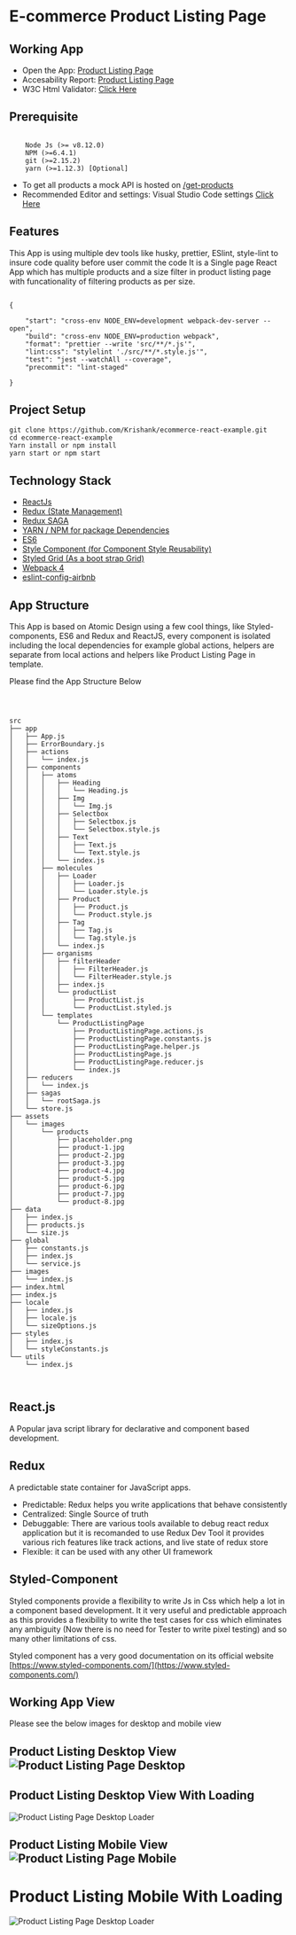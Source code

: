 
  

  

# E-commerce Product Listing Page
  

## Working App

  

- Open the App: [Product Listing Page](https://krishank.github.io/ecommerce-react-example/build/index.html)
- Accesability Report: [Product Listing Page](https://github.com/Krishank/ecommerce-react-example/blob/master/docs/reports/achecker_2019-01-27_22-37-07.pdf)
- W3C Html Validator: [Click Here](https://validator.w3.org/nu/?doc=https%3A%2F%2Fkrishank.github.io%2Fecommerce-react-example%2Fbuild%2Findex.html)

## Prerequisite

```

    Node Js (>= v8.12.0)
    NPM (>=6.4.1)
    git (>=2.15.2)
    yarn (>=1.12.3) [Optional]

```

- To get all products a mock API is hosted on [ /get-products ](https://demo7175924.mockable.io/get-products])
- Recommended Editor and settings: Visual Studio Code settings [Click Here](https://github.com/Krishank/ecommerce-react-example/blob/master/docs/DevelopmentTools.md)

  

  

## Features

  

This App is using multiple dev tools like husky, prettier, ESlint, style-lint to insure code quality before user commit the code It is a Single page React App which has multiple products and a size filter in product listing page with funcationality of filtering products as per size.

  

```

{

    "start": "cross-env NODE_ENV=development webpack-dev-server --open",
    "build": "cross-env NODE_ENV=production webpack",
    "format": "prettier --write 'src/**/*.js'",
    "lint:css": "stylelint './src/**/*.style.js'",
    "test": "jest --watchAll --coverage",
    "precommit": "lint-staged"

}

```

  

## Project Setup

  

```
git clone https://github.com/Krishank/ecommerce-react-example.git
cd ecommerce-react-example
Yarn install or npm install
yarn start or npm start

```

  
## Technology Stack

  


-  [ReactJs](https://reactjs.org/)
-  [Redux (State Management)](https://redux.js.org/introduction/getting-started)
-  [Redux SAGA](https://redux-saga.js.org/docs/introduction/BeginnerTutorial.html)
-  [YARN / NPM for package Dependencies](https://npmjs.com)
-  [ES6](http://es6-features.org/)
-  [Style Component (for Component Style Reusability)](https://www.styled-components.com/)
-  [Styled Grid (As a boot strap Grid)](https://www.npmjs.com/package/styled-bootstrap-grid)
-  [Webpack 4](https://webpack.js.org/)
-  [eslint-config-airbnb](https://www.npmjs.com/package/eslint-config-airbnb)

  

  

## App Structure

  

  

This App is based on Atomic Design using a few cool things, like Styled-components, ES6 and Redux and ReactJS, every component is isolated including the local dependencies for example global actions, helpers are separate from local actions and helpers like Product Listing Page in template.

  

  

Please find the App Structure Below

  

  

```

  

src
├── app
│   ├── App.js
│   ├── ErrorBoundary.js
│   ├── actions
│   │   └── index.js
│   ├── components
│   │   ├── atoms
│   │   │   ├── Heading
│   │   │   │   └── Heading.js
│   │   │   ├── Img
│   │   │   │   └── Img.js
│   │   │   ├── Selectbox
│   │   │   │   ├── Selectbox.js
│   │   │   │   └── Selectbox.style.js
│   │   │   ├── Text
│   │   │   │   ├── Text.js
│   │   │   │   └── Text.style.js
│   │   │   └── index.js
│   │   ├── molecules
│   │   │   ├── Loader
│   │   │   │   ├── Loader.js
│   │   │   │   └── Loader.style.js
│   │   │   ├── Product
│   │   │   │   ├── Product.js
│   │   │   │   └── Product.style.js
│   │   │   ├── Tag
│   │   │   │   ├── Tag.js
│   │   │   │   └── Tag.style.js
│   │   │   └── index.js
│   │   ├── organisms
│   │   │   ├── filterHeader
│   │   │   │   ├── FilterHeader.js
│   │   │   │   └── FilterHeader.style.js
│   │   │   ├── index.js
│   │   │   └── productList
│   │   │       ├── ProductList.js
│   │   │       └── ProductList.styled.js
│   │   └── templates
│   │       └── ProductListingPage
│   │           ├── ProductListingPage.actions.js
│   │           ├── ProductListingPage.constants.js
│   │           ├── ProductListingPage.helper.js
│   │           ├── ProductListingPage.js
│   │           ├── ProductListingPage.reducer.js
│   │           └── index.js
│   ├── reducers
│   │   └── index.js
│   ├── sagas
│   │   └── rootSaga.js
│   └── store.js
├── assets
│   └── images
│       └── products
│           ├── placeholder.png
│           ├── product-1.jpg
│           ├── product-2.jpg
│           ├── product-3.jpg
│           ├── product-4.jpg
│           ├── product-5.jpg
│           ├── product-6.jpg
│           ├── product-7.jpg
│           └── product-8.jpg
├── data
│   ├── index.js
│   ├── products.js
│   └── size.js
├── global
│   ├── constants.js
│   ├── index.js
│   └── service.js
├── images
│   └── index.js
├── index.html
├── index.js
├── locale
│   ├── index.js
│   ├── locale.js
│   └── sizeOptions.js
├── styles
│   ├── index.js
│   └── styleConstants.js
└── utils
    └── index.js

  

```

  

  

## React.js

  

A Popular java script library for declarative and component based development.

  

  

## Redux

  
  

A predictable state container for JavaScript apps.

  
  

- Predictable: Redux helps you write applications that behave consistently
- Centralized: Single Source of truth
- Debuggable:  There are various tools available to debug react redux application but it is recomanded to use Redux Dev Tool it provides various rich features like track actions, and live state of redux store 
- Flexible: it can be used with any other UI framework

  

  

## Styled-Component

  

Styled components provide a flexibility to write Js in Css which help a lot in a component based development. It it very useful and predictable approach as this provides a flexibility to write the test cases for css which eliminates any ambiguity (Now there is no need for Tester to write pixel testing) and so many other limitations of css.

  

  

  

Styled component has a very good documentation on its official website [https://www.styled-components.com/](https://www.styled-components.com/)

  

  

  

## Working App View

  

Please see the below images for desktop and mobile view

  

## Product Listing Desktop View ![Product Listing Page Desktop](https://raw.githubusercontent.com/Krishank/ecommerce-react-example/master/docs/images/desktop.png)

  

  

## Product Listing Desktop View With Loading

  

  

![Product Listing Page Desktop Loader](https://raw.githubusercontent.com/Krishank/ecommerce-react-example/master/docs/images/desktop-loading.png)

  

  

  

## Product Listing Mobile View ![Product Listing Page Mobile](https://raw.githubusercontent.com/Krishank/ecommerce-react-example/master/docs/images/mobile.jpeg)

  

  

# Product Listing Mobile With Loading

  

![Product Listing Page Desktop Loader](https://raw.githubusercontent.com/Krishank/ecommerce-react-example/master/docs/images/mobile-loading.jpeg)